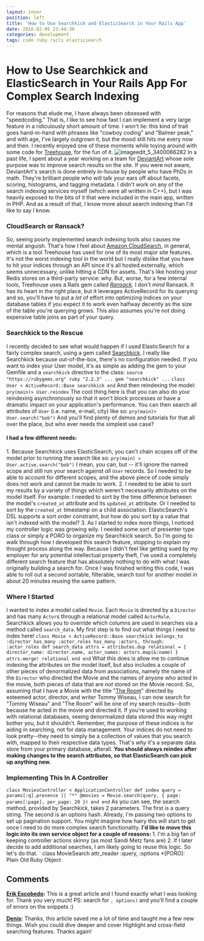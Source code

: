 ```yaml
---
layout: inner
position: left
title: 'How to Use Searchkick and ElasticSearch in Your Rails App'
date: 2016-02-05 23:44:30
categories: development
tags: code ruby rails elasticsearch
---
```


# How to Use Searchkick and ElasticSearch in Your Rails App For Complex Search Indexing

For reasons that elude me, I have always been obsessed with "speedcoding." That is, I like to see how fast I can implement a very large feature in a ridiculously short amount of time. I won't lie: this kind of trait goes hand-in-hand with phrases like "cowboy coding" and "Balmer peak," and with age, I've largely outgrown it, but the mood still hits me every now and then. I recently enjoyed one of these moments while toying around with some code for [Treehouse](http://teamtreehouse.com), for the fun of it. ![imageedit_5_3400066282](/wp-content/uploads/2016/02/imageedit_5_3400066282.gif) In a past life, I spent about a year working on a team for [DeviantArt](http://www.deviantart.com) whose sole purpose was to improve search results on the site. If you were not aware, DeviantArt's search is done entirely in-house by people who have PhDs in math. They're brilliant people who will talk your ears off about facets, scoring, histograms, and tagging metadata. I didn't work on any of the search indexing services myself (which were all written in C++), but I was heavily exposed to the bits of it that were included in the main app, written in PHP. And as a result of that, I know more about search indexing than I'd like to say I know.

### CloudSearch or Ransack?

So, seeing poorly implemented search indexing tools also causes me mental anguish. That's how I feel about [Amazon CloudSearch](https://aws.amazon.com/cloudsearch/), in general, which is a tool Treehouse has used for one of its most major site features. It's not the worst indexing tool in the world but I really dislike that you have to hit your indices through an API since it's all hosted externally, which seems unnecessary, unlike hitting a CDN for assets. That's like hosting your Redis stores on a third-party service: why. But, worse, for a few internal tools, Treehouse uses a Rails gem called _[Ransack](https://github.com/activerecord-hackery/ransack)._ I don't _mind_ Ransack. It has its heart in the right place, but it leverages ActiveRecord for its querying and so, you'll have to put a _lot_ of effort into optimizing indices on your database tables if you expect it to work even halfway decently as the size of the table you're querying grows. This also assumes you're not doing expensive table joins as part of your query.

### Searchkick to the Rescue

I recently decided to see what would happen if I used ElasticSearch for a fairly complex search, using a gem called [Searchkick](https://github.com/ankane/searchkick). I really like Searchkick because out-of-the-box, there's no configuration needed. If you want to index your User model, it's as simple as adding the gem to your Gemfile and a `searchkick` directive to the class: ` source "https://rubygems.org" ruby "2.2.3" ... gem "searchkick" ... ` ` class User < ActiveRecord::Base searchkick end ` And then reindexing the model: ` pry(main)> User.reindex ` The cool thing here is that you can also do your reindexing asynchronously so that it won't block processes or have a dramatic impact on your application's performance. You can then search all attributes of `User` (i.e. name, e-mail, city) like so: ` pry(main)> User.search("bob") ` And you'll find plenty of demos and tutorials for that all over the place, but who ever needs the simplest use case?

#### I had a few different needs:

1\. Because Searchkick uses ElasticSearch, you can't chain scopes off of the model prior to running the search like so: ` pry(main) > User.active.search("bob") ` I mean, you can, but -- it'll ignore the named scope and still run your search against _all_ `User` records. So I needed to be able to account for different scopes, and the above piece of code simply does not work and cannot be made to work. 2\. I needed to be able to sort my results by a variety of things which weren't necessarily attributes on the model itself. For example: I needed to sort by the time difference between the model's `created_at` attribute and its `updated_at` attribute. Or I needed to sort by the `created_at` timestamp on a child association. ElasticSearch's DSL supports a sort order constraint, but how do you sort by a value that isn't indexed with the model? 3\. As I started to index more things, I noticed my controller logic was growing wily. I needed some sort of presenter type class or simply a PORO to organize my Searchkick search. So I'm going to walk through how I developed this search feature, stopping to explain my thought process along the way. Because I didn't feel like getting sued by my employer for any potential intellectual property theft, I've used a completely different search feature that has absolutely nothing to do with what I was originally building a search for. Once I was finished writing this code, I was able to roll out a second sortable, filterable, search tool for another model in about 20 minutes reusing the same pattern.

### Where I Started

I wanted to index a model called `Movie`. Each `Movie` is directed by a `Director` and has many `Actor`s through a relational model called `ActorRole`. Searchkick allows you to override which columns are used in searches via a method called `search_data`. My first step is to find out what things I need to index here! ` class Movie < ActiveRecord::Base searchkick belongs_to :director has_many :actor_roles has_many :actors, through: :actor_roles def search_data attrs = attributes.dup relational = { director_name: director.name, actor_names: actors.map(&:name) } attrs.merge! relational end end ` What this does is allow me to continue indexing the attributes on the model itself, but also includes a couple of other pieces of denormalized data from associations, namely the name of the `Director` who directed the Movie and the names of anyone who acted in the movie, both pieces of data that are _not_ stored on the Movie record. So, assuming that I have a Movie with the title "[The Room](https://www.youtube.com/watch?v=aYRydundnt8)" directed by esteemed actor, director, and writer Tommy Wiseau, I can now search for "Tommy Wiseau" and "The Room" will be one of my search results--both because he acted in the movie and directed it. If you're used to working with relational databases, seeing denormalized data stored this way might bother you, but it shouldn't. Remember, the purpose of these indices is for aiding in searching, not for data management. Your indices do not need to look pretty--they need to simply be a collection of values that you search with, mapped to their respective data types. That's _why_ it's a separate data store from your primary database, afterall. **You should always reindex after making changes to the search attributes, so that ElasticSearch can pick up anything new.**

### Implementing This In A Controller

` class MoviesController < ApplicationController def index query = params[:q].presence || "*" @movies = Movie.search(query, { page: params[:page], per_page: 20 }) end end ` As you can see, the search method, provided by Searchkick, takes 2 parameters. The first is a query string. The second is an options hash. Already, I'm passing two options to set up pagination support. You might imagine how hairy this will start to get once I need to do more complex search functionality. **I'd like to move this logic into its own service object for a couple of reasons:** 1\. I'm a big fan of keeping controller actions skinny (as most Sandi Metz fans are) 2\. If I later decide to add additional searches, I am likely going to reuse this logic. So let's do that. ` class MovieSearch attr_reader :query, :options
  *[PORO]: Plain Old Ruby Object

## Comments

**[Erik Escobedo](#552 "2016-05-22 17:00:51"):** This is a great article and I found exactly what I was looking for. Thank you very much! PS: search for `, options)` and you'll find a couple of errors on the snippets :)

**[Denis](#952 "2016-09-15 16:43:39"):** Thanks, this article saved me a lot of time and taught me a few new things. Wish you could dive deeper and cover Highlight and cross-field searching features. Thanks again!
